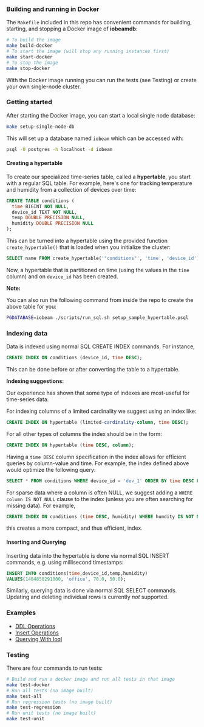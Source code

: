 ### Building and running in Docker

The `Makefile` included in this repo has convenient commands for building,
starting, and stopping a Docker image of **iobeamdb**:
```bash
# To build the image
make build-docker
# To start the image (will stop any running instances first)
make start-docker
# To stop the image
make stop-docker
```

With the Docker image running you can run the tests (see Testing) or create
your own single-node cluster.

### Getting started
After starting the Docker image, you can start a local single node database:
```bash
make setup-single-node-db
```

This will set up a database named `iobeam` which can be accessed with:
```bash
psql -U postgres -h localhost -d iobeam
```

#### Creating a hypertable
To create our specialized time-series table, called a **hypertable**, you
start with a regular SQL table. For example, here's one for tracking
temperature and humidity from a collection of devices over time:
```sql
CREATE TABLE conditions (
  time BIGINT NOT NULL,
  device_id TEXT NOT NULL,
  temp DOUBLE PRECISION NULL,
  humidity DOUBLE PRECISION NULL
);
```

This can be turned into a hypertable using the provided function
`create_hypertable()` that is loaded when you initialize the cluster:
```sql
SELECT name FROM create_hypertable('"conditions"', 'time', 'device_id');
```
Now, a hypertable that is partitioned on time (using the values in the
`time` column) and on `device_id` has been created.

**Note:**

You can also run the following command from inside the repo to create
the above table for you:
```bash
PGDATABASE=iobeam ./scripts/run_sql.sh setup_sample_hypertable.psql
```
### Indexing data

Data is indexed using normal SQL CREATE INDEX commands. For instance,
```sql
CREATE INDEX ON conditions (device_id, time DESC);
```
This can be done before or after converting the table to a hypertable.

**Indexing suggestions:**

Our experience has shown that some type of indexes are most-useful for time-series data.

For indexing columns of a limited cardinality we suggest using an index like:
```sql
CREATE INDEX ON hypertable (limited-cardinality-column, time DESC);
```
For all other types of columns the index should be in the form:
```sql
CREATE INDEX ON hypertable (time DESC, column);
```
Having a `time DESC` column specification in the index allows for efficient queries by column-value and time. For example, the index defined above would optimize the following query:
```sql
SELECT * FROM conditions WHERE device_id = 'dev_1' ORDER BY time DESC LIMIT 10
```

For sparse data where a column is often NULL, we suggest adding a `WHERE column IS NOT NULL` clause to the index (unless you are often searching for missing data). For example,

```sql
CREATE INDEX ON conditions (time DESC, humidity) WHERE humdity IS NOT NULL;
```
this creates a more compact, and thus efficient, index.

#### Inserting and Querying
Inserting data into the hypertable is done via normal SQL INSERT commands,
e.g. using millisecond timestamps:
```sql
INSERT INTO conditions(time,device_id,temp,humidity)
VALUES(1484850291000, 'office', 70.0, 50.0);
```

Similarly, querying data is done via normal SQL SELECT commands. Updating
and deleting individual rows is currently _not_ supported.

### Examples

 * [DDL Operations](extension/sql/tests/regression/ddl.sql)
 * [Insert Operations](extension/sql/tests/regression/insert.sql)
 * [Querying With Ioql](extension/sql/tests/regression/query.sql)

### Testing
There are four commands to run tests:
```bash
# Build and run a docker image and run all tests in that image
make test-docker
# Run all tests (no image built)
make test-all
# Run regression tests (no image built)
make test-regression
# Run unit tests (no image built)
make test-unit
```
